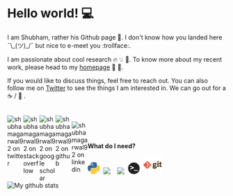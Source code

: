 # Hello world! :computer:

I am Shubham, rather his Github page :robot:. I don't know how you landed here ¯\\\_(ツ)\_/¯ but nice to e-meet you :trollface:.

I am passionate about cool research :fire: :bulb: :microscope:. To know more about my recent work, please head to my [homepage](https://shubhamagarwal92.github.io/) :mag_right: :briefcase:.

If you would like to discuss things, feel free to reach out. You can also follow me on [Twitter](https://twitter.com/shubhamag1992) to see the things I am interested in. We can go out for a :coffee: / :tea: .


<br/>
<a href="https://twitter.com/shubhamag1992">
  <img align="left" alt="shubhamagarwal92 on twitter" width="37px" src="https://abs.twimg.com/responsive-web/web/icon-ios.8ea219d4.png" />
</a>

<a href="https://stackoverflow.com/users/3776827/shubhamagarwal92">
  <img align="left" alt="shubhamagarwal92 on stackoverflow" width="37px" src="https://cdn.sstatic.net/Sites/stackoverflow/Img/apple-touch-icon.png?v=c78bd457575a" />
</a> 

<a href="https://scholar.google.com/citations?user=aSMFGScAAAAJ&hl=en">
  <img align="left" alt="shubhamagarwal92 on google scholar" width="37px" src="https://scholar.google.com/favicon.ico" />
</a>

<a href="https://github.com/shubhamagarwal92">
  <img align="left" alt="shubhamagarwal92 on github" width="37px" src="https://github.githubassets.com/pinned-octocat.svg" />
</a>

<a href="https://www.linkedin.com/in/shubhamagarwal92/"><img align="left" alt="shubhamagarwal92 on linkedin" width="37px" src="https://static.licdn.com/scds/common/u/images/logos/favicons/v1/favicon.ico" /> </a>

<br /><br />

**What do I need?**  

<code><img height="28" src="https://raw.githubusercontent.com/python/cpython/master/PC/icons/logox128.png"></code> &nbsp;<code><img height="21" src="https://raw.githubusercontent.com/pytorch/pytorch/master/docs/source/_static/img/pytorch-logo-dark.png"></code>&nbsp;&nbsp;</code>&nbsp;&nbsp;<code><img height="28" src="https://raw.githubusercontent.com/jupyter/jupyter.github.io/459acf4446fc58f58d556cdac833d28b823e1125/assets/nav_logo.svg"></code>&nbsp;&nbsp;<code><img height="28" src="https://raw.githubusercontent.com/github/explore/80688e429a7d4ef2fca1e82350fe8e3517d3494d/topics/terminal/terminal.png"></code>&nbsp;&nbsp;<code><img height="43" src="https://raw.githubusercontent.com/github/explore/80688e429a7d4ef2fca1e82350fe8e3517d3494d/topics/git/git.png"></code>&nbsp;&nbsp;


![My github stats](https://github-readme-stats.vercel.app/api?username=shubhamagarwal92&show_icons=true&hide_border=true&hide=contribs&theme=dark)

